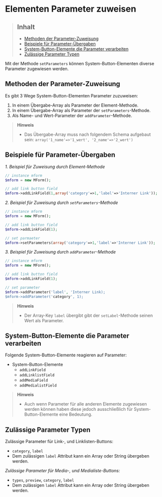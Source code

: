 # Elementen Parameter zuweisen

> ## Inhalt
> - [Methoden der Parameter-Zuweisung](#Parameter-zuweisen)
> - [Beispiele für Parameter-Übergaben](#Parameter-übergeben)
> - [System-Button-Elemente die Parameter verarbeiten](#System-Button-Elemente)
> - [Zulässige Parameter Typen](#Parameter-Typen)

Mit der Methode `setParameters` können System-Button-Elementen diverse Parameter zugewiesen werden.

   
<a name="Parameter-zuweisen"></a>
## Methoden der Parameter-Zuweisung

Es gibt 3 Wege System-Button-Elementen Parameter zuzuweisen:

1. In einem Übergabe-Array als Parameter der Element-Methode.
2. In einem Übergabe-Array als Parameter der `setParameters`-Methode.
3. Als Name- und Wert-Parameter der `addParameter`-Methode. 

> **Hinweis**
> 
> * Das Übergabe-Array muss nach folgendem Schema aufgebaut sein: `array('1_name'=>'1_wert', '2_name'=>'2_wert')`


<a name="Parameter-übergeben"></a>
## Beispiele für Parameter-Übergaben

*1. Beispiel für Zuweisung durch Element-Methode*

```php
// instance mform
$mform = new MForm();

// add link button field
$mform->addLinkField(1,array('category'=>1,'label'=>'Interner Link'));
```

*2. Beispiel für Zuweisung durch `setParameters`-Methode*

```php
// instance mform
$mform = new MForm();

// add link button field
$mform->addLinkField(1);

// set parmaeter
$mform->setParameters(array('category'=>1,'label'=>'Interner Link'));
```

*3. Beispiel für Zuweisung durch `addParameter`-Methode*

```php
// instance mform
$mform = new MForm();

// add link button field
$mform->addLinkField(1);

// set parameter
$mform->addParameter('label', 'Interner Link);
$mform->addParameter('category', 1);
```

> **Hinweis**
>
> * Der Array-Key `label` übergibt gibt der `setLabel`-Methode seinen Wert als Parameter.


<a name="System-Button-Elemente"></a>
## System-Button-Elemente die Parameter verarbeiten

Folgende System-Button-Elemente reagieren auf Parameter:

* System-Button-Elemente
  * `addLinkField`
  * `addLinklistField`
  * `addMediaField`
  * `addMedialistField`

> **Hinweis**
>
> * Auch wenn Parameter für alle anderen Elemente zugewiesen werden können haben diese jedoch ausschließlich für System-Button-Elemente eine Bedeutung.


<a name="Parameter-Typen"></a>
## Zulässige Parameter Typen

Zulässige Parameter für Link-, und Linklisten-Buttons:

* `category`, `label`
* Dem zulässigen `label` Attribut kann ein Array oder String übergeben werden.

*Zulässige Parameter für Media-, und Medialiste-Buttons:*

* `types`, `preview`, `category`, `label`
* Dem zulässigen `label` Attribut kann ein Array oder String übergeben werden.